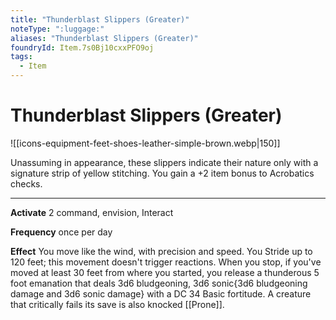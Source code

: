 ```yaml
---
title: "Thunderblast Slippers (Greater)"
noteType: ":luggage:"
aliases: "Thunderblast Slippers (Greater)"
foundryId: Item.7s0Bj10cxxPFO9oj
tags:
  - Item
---
```


# Thunderblast Slippers (Greater)
![[icons-equipment-feet-shoes-leather-simple-brown.webp|150]]

Unassuming in appearance, these slippers indicate their nature only with a signature strip of yellow stitching. You gain a +2 item bonus to Acrobatics checks.

* * *

**Activate** 2 command, envision, Interact

**Frequency** once per day

**Effect** You move like the wind, with precision and speed. You Stride up to 120 feet; this movement doesn't trigger reactions. When you stop, if you've moved at least 30 feet from where you started, you release a thunderous 5 foot emanation that deals 3d6 bludgeoning, 3d6 sonic{3d6 bludgeoning damage and 3d6 sonic damage} with a DC 34 Basic fortitude. A creature that critically fails its save is also knocked [[Prone]].

